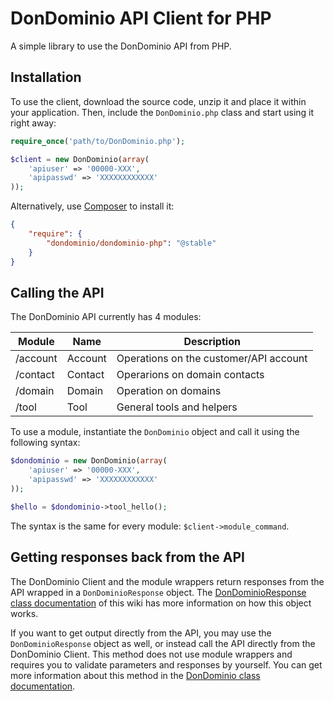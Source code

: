 # DonDominio API Client for PHP
A simple library to use the DonDominio API from PHP.

## Installation
To use the client, download the source code, unzip it and place it within your application. Then, include the `DonDominio.php` class and start using it right away:

```php
require_once('path/to/DonDominio.php');

$client = new DonDominio(array(
	'apiuser' => '00000-XXX',
	'apipasswd' => 'XXXXXXXXXXXX'
));
```

Alternatively, use [Composer](http://www.getcomposer.org) to install it:

```json
{
	"require": {
		"dondominio/dondominio-php": "@stable"
	}
}
```

## Calling the API
The DonDominio API currently has 4 modules:

| Module | Name | Description |
| ------ | ---- | ----------- |
| /account | Account | Operations on the customer/API account |
| /contact | Contact | Operarions on domain contacts |
| /domain | Domain | Operation on domains |
| /tool | Tool | General tools and helpers |

To use a module, instantiate the `DonDominio` object and call it using the following syntax:

```php
$dondominio = new DonDominio(array(
	'apiuser' => '00000-XXX',
	'apipasswd' => 'XXXXXXXXXXXX'
));

$hello = $dondominio->tool_hello();
```

The syntax is the same for every module: `$client->module_command`.

## Getting responses back from the API
The DonDominio Client and the module wrappers return responses from the API wrapped in a `DonDominioResponse` object. The [DonDominioResponse class documentation](https://github.com/DonDominio/DonDominioPHP/wiki/DonDominioResponse) of this wiki has more information on how this object works.

If you want to get output directly from the API, you may use the `DonDominioResponse` object as well, or instead call the API directly from the DonDominio Client. This method does not use module wrappers and requires you to validate parameters and responses by yourself. You can get more information about this method in the [DonDominio class documentation](https://github.com/DonDominio/DonDominioPHP/wiki/DonDominioResponse).